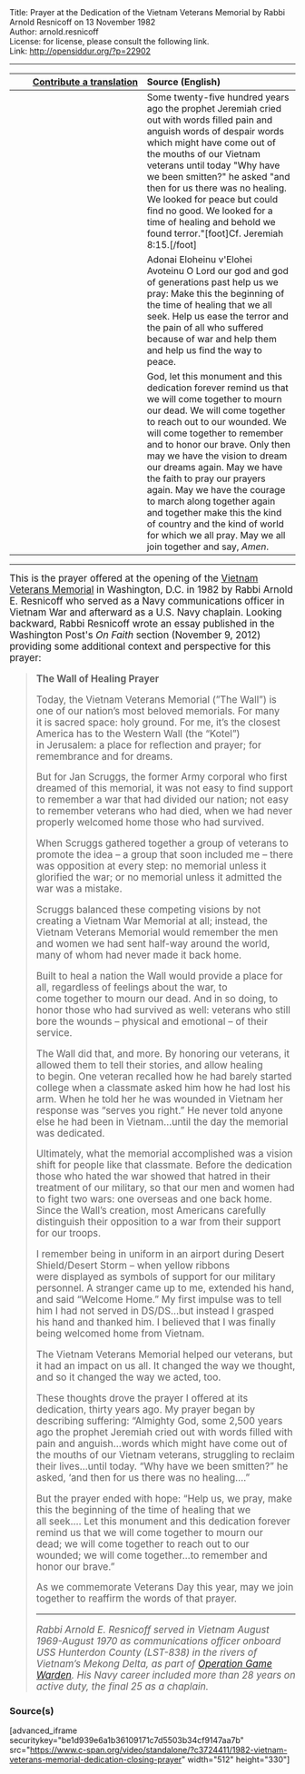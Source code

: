 <html>
<head></head>
<body>
Title: Prayer at the Dedication of the Vietnam Veterans Memorial by Rabbi Arnold Resnicoff on 13 November 1982<br />
Author: arnold.resnicoff<br />
License: for license, please consult the following link.<br />
Link: <a href="http://opensiddur.org/?p=22902">http://opensiddur.org/?p=22902</a>
<p />
<hr />

<table style="margin-left: auto;margin-right: auto;" class="draggable">
<thead><tr><th id="x" style="text-align: right;"><a href="/contributing/upload/">Contribute a translation</a></th><th style="text-align: left;">Source (English)</th></tr></thead>
<tbody>
<tr><td style="vertical-align:top;" width="46%">
<div class="liturgy"><span lang="he">

</span></div></td>
 
<td style="vertical-align:top;" width="53%">
<div class="english"> 
Some twenty-five hundred years ago 
the prophet Jeremiah
cried out with words filled pain and anguish
words of despair
words which might have come out of the mouths
of our Vietnam veterans until today
"Why have we been smitten?" he asked
"and then for us there was no healing.
We looked for peace but could find no good.
We looked for a time of healing
and behold we found terror."[foot]Cf. Jeremiah 8:15.[/foot]
</div></td></tr>


<tr><td style="vertical-align:top;" width="46%">
<div class="liturgy"><span lang="he">

</span></div></td>
 
<td style="vertical-align:top;" width="53%">
<div class="english">
Adonai Eloheinu v'Elohei Avoteinu
O Lord our god and god of generations past
help us we pray:
Make this the beginning of the time of healing that we all seek.
Help us ease the terror and the pain of all who suffered because of war
and help them and help us find the way to peace.
</div></td></tr>


<tr><td style="vertical-align:top;" width="46%">
<div class="liturgy"><span lang="he">

</span></div></td>
 
<td style="vertical-align:top;" width="53%">
<div class="english">
God, let this monument and this dedication
forever remind us that we will come together to mourn our dead.
We will come together to reach out to our wounded.
We will come together to remember and to honor our brave.
Only then may we have the vision to dream our dreams again.
May we have the faith to pray our prayers again.
May we have the courage to march along together again 
and together make this the kind of country 
and the kind of world for which we all pray.
May we all join together and say, <em>Amen</em>.
</div></td></tr>
</tbody></table>

<hr />

<div class="english" style="font-size: 1.2em";>
This is the prayer offered at the opening of the <a href="https://en.wikipedia.org/wiki/Vietnam_Veterans_Memorial">Vietnam Veterans Memorial</a> in Washington, D.C. in 1982 by Rabbi Arnold E. Resnicoff who served as a Navy communications officer in Vietnam War and afterward as a U.S. Navy chaplain. Looking backward, Rabbi Resnicoff wrote an essay published in the Washington Post's <em>On Faith</em> section (November 9, 2012) providing some additional context and perspective for this prayer:

<blockquote>
<strong>The Wall of Healing Prayer</strong>

Today, the Vietnam Veterans Memorial (”The Wall”) is one of our nation’s most beloved memorials. For many it is sacred space: holy ground. For me, it’s the closest America has to the Western Wall (the “Kotel”) in Jerusalem: a place for reflection and prayer; for remembrance and for dreams.

But for Jan Scruggs, the former Army corporal who first dreamed of this memorial, it was not easy to find support to remember a war that had divided our nation; not easy to remember veterans who had died, when we had never properly welcomed home those who had survived.

When Scruggs gathered together a group of veterans to promote the idea – a group that soon included me – there was opposition at every step: no memorial unless it glorified the war; or no memorial unless it admitted the war was a mistake.

Scruggs balanced these competing visions by not creating a Vietnam War Memorial at all; instead, the Vietnam Veterans Memorial would remember the men and women we had sent half-way around the world, many of whom had never made it back home.

Built to heal a nation the Wall would provide a place for all, regardless of feelings about the war, to come together to mourn our dead. And in so doing, to honor those who had survived as well: veterans who still bore the wounds – physical and emotional – of their service.

The Wall did that, and more. By honoring our veterans, it allowed them to tell their stories, and allow healing to begin. One veteran recalled how he had barely started college when a classmate asked him how he had lost his arm. When he told her he was wounded in Vietnam her response was “serves you right.” He never told anyone else he had been in Vietnam…until the day the memorial was dedicated.

Ultimately, what the memorial accomplished was a vision shift for people like that classmate. Before the dedication those who hated the war showed that hatred in their treatment of our military, so that our men and women had to fight two wars: one overseas and one back home. Since the Wall’s creation, most Americans carefully distinguish their opposition to a war from their support for our troops.

I remember being in uniform in an airport during Desert Shield/Desert Storm – when yellow ribbons were displayed as symbols of support for our military personnel. A stranger came up to me, extended his hand, and said “Welcome Home.” My first impulse was to tell him I had not served in DS/DS…but instead I grasped his hand and thanked him. I believed that I was finally being welcomed home from Vietnam.

The Vietnam Veterans Memorial helped our veterans, but it had an impact on us all. It changed the way we thought, and so it changed the way we acted, too.

These thoughts drove the prayer I offered at its dedication, thirty years ago. My prayer began by describing suffering: “Almighty God, some 2,500 years ago the prophet Jeremiah cried out with words filled with pain and anguish…words which might have come out of the mouths of our Vietnam veterans, struggling to reclaim their lives…until today. “Why have we been smitten?” he asked, ‘and then for us there was no healing….”

But the prayer ended with hope: “Help us, we pray, make this the beginning of the time of healing that we all seek…. Let this monument and this dedication forever remind us that we will come together to mourn our dead; we will come together to reach out to our wounded; we will come together…to remember and honor our brave.”

As we commemorate Veterans Day this year, may we join together to reaffirm the words of that prayer.

<hr />
<em>Rabbi Arnold E. Resnicoff served in Vietnam August 1969-August 1970 as communications officer onboard USS Hunterdon County (LST-838) in the rivers of Vietnam’s Mekong Delta, as part of <a href="https://en.wikipedia.org/wiki/Operation_Game_Warden">Operation Game Warden</a>. His Navy career included more than 28 years on active duty, the final 25 as a chaplain.</em>
</blockquote>

</div>

<h3>Source(s)</h3> 
 
[advanced_iframe securitykey="be1d939e6a1b36109171c7d5503b34cf9147aa7b" src="https://www.c-span.org/video/standalone/?c3724411/1982-vietnam-veterans-memorial-dedication-closing-prayer" width="512" height="330"]

 
</body>
</html>